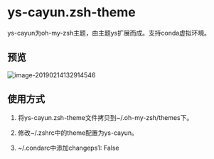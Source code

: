 # ys-cayun.zsh-theme
ys-cayun为oh-my-zsh主题，由主题ys扩展而成。支持conda虚拟环境。

## 预览

![image-20190214132914546](https://img.cayun.me/2019-02-14-052914.png)

## 使用方式

1. 将ys-cayun.zsh-theme文件拷贝到~/.oh-my-zsh/themes下。

2. 修改~/.zshrc中的theme配置为ys-cayun。

3. ~/.condarc中添加changeps1: False


